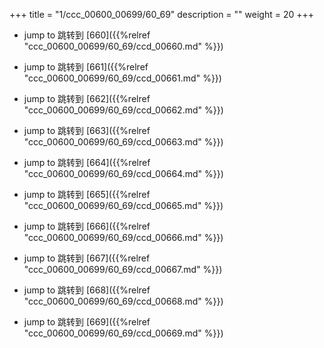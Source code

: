 +++
title = "1/ccc_00600_00699/60_69"
description = ""
weight = 20
+++

* jump to 跳转到 [660]({{%relref "ccc_00600_00699/60_69/ccd_00660.md" %}})

* jump to 跳转到 [661]({{%relref "ccc_00600_00699/60_69/ccd_00661.md" %}})

* jump to 跳转到 [662]({{%relref "ccc_00600_00699/60_69/ccd_00662.md" %}})

* jump to 跳转到 [663]({{%relref "ccc_00600_00699/60_69/ccd_00663.md" %}})

* jump to 跳转到 [664]({{%relref "ccc_00600_00699/60_69/ccd_00664.md" %}})

* jump to 跳转到 [665]({{%relref "ccc_00600_00699/60_69/ccd_00665.md" %}})

* jump to 跳转到 [666]({{%relref "ccc_00600_00699/60_69/ccd_00666.md" %}})

* jump to 跳转到 [667]({{%relref "ccc_00600_00699/60_69/ccd_00667.md" %}})

* jump to 跳转到 [668]({{%relref "ccc_00600_00699/60_69/ccd_00668.md" %}})

* jump to 跳转到 [669]({{%relref "ccc_00600_00699/60_69/ccd_00669.md" %}})

